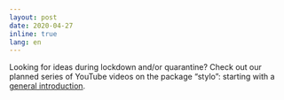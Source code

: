 ```yaml
---
layout: post
date: 2020-04-27
inline: true
lang: en
---
```


Looking for ideas during lockdown and/or quarantine? Check out our planned series of YouTube videos on the package “stylo”: starting with a [general introduction](https://www.youtube.com/watch?v=pWOCfZnitdc&t=6s).